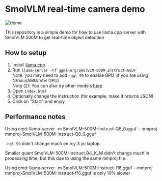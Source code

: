 # SmolVLM real-time camera demo

![demo](./demo.png)

This repository is a simple demo for how to use llama.cpp server with SmolVLM 500M to get real-time object detection

## How to setup

1. Install [llama.cpp](https://github.com/ggml-org/llama.cpp)
2. Run `llama-server -hf ggml-org/SmolVLM-500M-Instruct-GGUF`  
   Note: you may need to add `-ngl 99` to enable GPU (if you are using NVidia/AMD/Intel GPU)  
   Note (2): You can also try other models [here](https://github.com/ggml-org/llama.cpp/blob/master/docs/multimodal.md)
3. Open `index.html`
4. Optionally change the instruction (for example, make it returns JSON)
5. Click on "Start" and enjoy

## Performance notes

Using cmd: llama-server -m SmolVLM-500M-Instruct-Q8_0.gguf --mmproj mmproj-SmolVLM-500M-Instruct-Q8_0.gguf

`-ngl 99` didn't change much on my 3 yo laptop

Smaller quant SmolVLM-500M-Instruct.Q4_K_M didn't change much in processing time, but this due to using the same mmproj file

Using cmd: llama-server -m SmolVLM-500M-Instruct-f16.gguf --mmproj mmproj-SmolVLM-500M-Instruct-f16.gguf is only 10% slower

